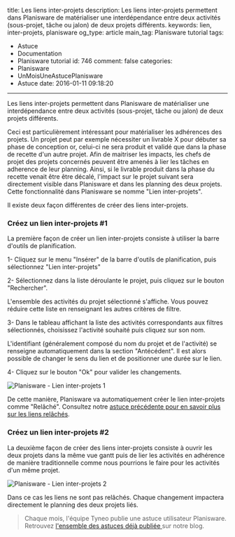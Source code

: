 title: Les liens inter-projets
description: Les liens inter-projets permettent dans Planisware de matérialiser une interdépendance entre deux activités (sous-projet, tâche ou jalon) de deux projets différents.
keywords: lien, inter-projets, planisware
og_type: article
main_tag: Planisware tutorial
tags:
  - Astuce
  - Documentation
  - Planisware tutorial
id: 746
comment: false
categories:
  - Planisware
  - UnMoisUneAstucePlanisware
  - Astuce
date: 2016-01-11 09:18:20
---

Les liens inter-projets permettent dans Planisware de matérialiser une interdépendance entre deux activités (sous-projet, tâche ou jalon) de deux projets différents.

Ceci est particulièrement intéressant pour matérialiser les adhérences des projets. Un projet peut par exemple nécessiter un livrable X pour débuter sa phase de conception or, celui-ci ne sera produit et validé que dans la phase de recette d'un autre projet. Afin de maitriser les impacts, les chefs de projet des projets concernés peuvent être amenés à lier les tâches en adherence de leur planning. Ainsi, si le livrable produit dans la phase du recette venait être être décalé, l'impact sur le projet suivant sera directement visible dans Planisware et dans les planning des deux projets. Cette fonctionnalité dans Planisware se nomme "Lien inter-projets".
<!-- more --> 
Il existe deux façon différentes de créer des liens inter-projets.

### Créez un lien inter-projets #1

La première façon de créer un lien inter-projets consiste à utiliser la barre d'outils de planification.

1- Cliquez sur le menu "Insérer" de la barre d'outils de planification, puis sélectionnez "Lien inter-projets"

2- Sélectionnez dans la liste déroulante le projet, puis cliquez sur le bouton "Rechercher".

L'ensemble des activités du projet sélectionné s'affiche. Vous pouvez réduire cette liste en renseignant les autres critères de filtre.

3- Dans le tableau affichant la liste des activités correspondants aux filtres sélectionnés, choisissez l'activité souhaité puis cliquez sur son nom.

L'identifiant (généralement composé du nom du projet et de l'activité) se renseigne automatiquement dans la section "Antécédent". Il est alors possible de changer le sens du lien et de positionner une durée sur le lien.

4- Cliquez sur le bouton "Ok" pour valider les changements.

![Planisware - Lien inter-projets 1](http://www.tyneo-consulting.fr/blog/wp-content/uploads/2015/09/Planisware-Lien-inter-projets-1.gif)

De cette manière, Planisware va automatiquement créer le lien inter-projets comme "Relâché". Consultez notre [astuce précédente pour en savoir plus sur les liens relâchés](http://www.tyneo-consulting.fr/blog/2015/11/04/les-liens-relaches-dans-planisware/).

### Créez un lien inter-projets #2

La deuxième façon de créer des liens inter-projets consiste à ouvrir les deux projets dans la même vue gantt puis de lier les activités en adhérence de manière traditionnelle comme nous pourrions le faire pour les activités d'un même projet.

![Planisware - Lien inter-projets 2](http://www.tyneo-consulting.fr/blog/wp-content/uploads/2015/09/Planisware-Lien-inter-projets-2.gif)

Dans ce cas les liens ne sont pas relâchés. Chaque changement impactera directement le planning des deux projets liés.
> Chaque mois, l'équipe Tyneo publie une astuce utilisateur Planisware. Retrouvez [l'ensemble des astuces déjà publiée ](https://tyneo.net/blog/categories/Astuce/)sur notre blog.
